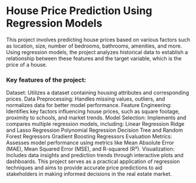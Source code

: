 # House Price Prediction Using Regression Models

This project involves predicting house prices based on various factors such as location, size, number of bedrooms, bathrooms, amenities, and more. Using regression models, the project analyzes historical data to establish a relationship between these features and the target variable, which is the price of a house.

### Key features of the project:

Dataset: Utilizes a dataset containing housing attributes and corresponding prices.
Data Preprocessing: Handles missing values, outliers, and normalizes data for better model performance.
Feature Engineering: Identifies key factors influencing house prices, such as square footage, proximity to schools, and market trends.
Model Selection: Implements and compares multiple regression models, including:
Linear Regression
Ridge and Lasso Regression
Polynomial Regression
Decision Tree and Random Forest Regressors
Gradient Boosting Regressors
Evaluation Metrics: Assesses model performance using metrics like Mean Absolute Error (MAE), Mean Squared Error (MSE), and R-squared (R²).
Visualization: Includes data insights and prediction trends through interactive plots and dashboards.
This project serves as a practical application of regression techniques and aims to provide accurate price predictions to aid stakeholders in making informed decisions in the real estate market.





